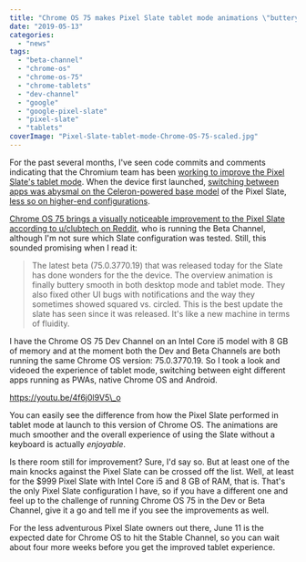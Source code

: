 ```yaml
---
title: "Chrome OS 75 makes Pixel Slate tablet mode animations \"buttery smooth\", take a look"
date: "2019-05-13"
categories: 
  - "news"
tags: 
  - "beta-channel"
  - "chrome-os"
  - "chrome-os-75"
  - "chrome-tablets"
  - "dev-channel"
  - "google"
  - "google-pixel-slate"
  - "pixel-slate"
  - "tablets"
coverImage: "Pixel-Slate-tablet-mode-Chrome-OS-75-scaled.jpg"
---
```


For the past several months, I've seen code commits and comments indicating that the Chromium team has been [working to improve the Pixel Slate's tablet mode](https://www.aboutchromebooks.com/news/pixel-slate-tablet-animation-lag-fix/). When the device first launched, [switching between apps was abysmal on the Celeron-powered base model](https://www.aboutchromebooks.com/news/celeron-pixel-slate-review-video/) of the Pixel Slate, [less so on higher-end configurations](https://www.aboutchromebooks.com/news/pixel-slate-core-m3-vs-i5-performance-video/).

[Chrome OS 75 brings a visually noticeable improvement to the Pixel Slate according to u/clubtech on Reddit](https://www.reddit.com/r/pixel_slate/comments/bliaz2/beta_750377019/), who is running the Beta Channel, although I'm not sure which Slate configuration was tested. Still, this sounded promising when I read it:

> The latest beta (75.0.3770.19) that was released today for the Slate has done wonders for the the device. The overview animation is finally buttery smooth in both desktop mode and tablet mode. They also fixed other UI bugs with notifications and the way they sometimes showed squared vs. circled. This is the best update the slate has seen since it was released. It's like a new machine in terms of fluidity.

I have the Chrome OS 75 Dev Channel on an Intel Core i5 model with 8 GB of memory and at the moment both the Dev and Beta Channels are both running the same Chrome OS version: 75.0.3770.19. So I took a look and videoed the experience of tablet mode, switching between eight different apps running as PWAs, native Chrome OS and Android.

https://youtu.be/4f6j0l9V5\_o

You can easily see the difference from how the Pixel Slate performed in tablet mode at launch to this version of Chrome OS. The animations are much smoother and the overall experience of using the Slate without a keyboard is actually _enjoyable_.

Is there room still for improvement? Sure, I'd say so. But at least one of the main knocks against the Pixel Slate can be crossed off the list. Well, at least for the $999 Pixel Slate with Intel Core i5 and 8 GB of RAM, that is. That's the only Pixel Slate configuration I have, so if you have a different one and feel up to the challenge of running Chrome OS 75 in the Dev or Beta Channel, give it a go and tell me if you see the improvements as well.

For the less adventurous Pixel Slate owners out there, June 11 is the expected date for Chrome OS to hit the Stable Channel, so you can wait about four more weeks before you get the improved tablet experience.

